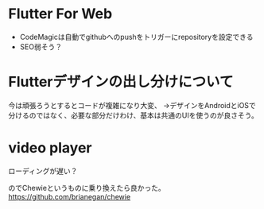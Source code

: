 # Flutter For Web
- CodeMagicは自動でgithubへのpushをトリガーにrepositoryを設定できる
- SEO弱そう？

# Flutterデザインの出し分けについて
今は頑張ろうとするとコードが複雑になり大変、
→デザインをAndroidとiOSで分けるのではなく、必要な部分だけわけ、基本は共通のUIを使うのが良さそう。

# video player
ローディングが遅い？

のでChewieというものに乗り換えたら良かった。
https://github.com/brianegan/chewie
